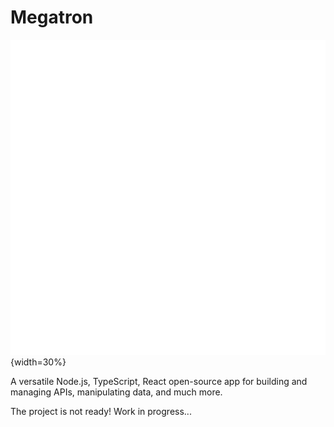 # Megatron

![megatron](./media/triskele123.png){width=30%}

A versatile Node.js, TypeScript, React open-source app for building and managing APIs, manipulating data, and much more.

The project is not ready! Work in progress...